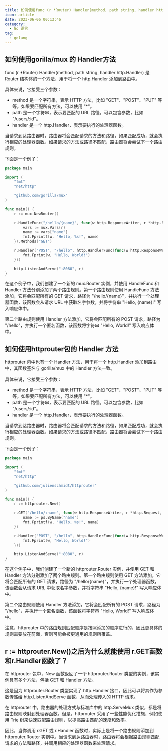 ```yaml
---
title: 如何使用func (r *Router) Handler(method, path string, handler http.Handler)
icon: article
date: 2023-06-06 00:13:46
category:
  - Go 语言
tag:
  - golang
---
```


## 如何使用gorilla/mux 的 Handler方法

func (r *Router) Handler(method, path string, handler http.Handler) 是 Router 结构体的一个方法，用于将一个 http.Handler 添加到路由中。

具体来说，它接受三个参数：

- method 是一个字符串，表示 HTTP 方法，比如 "GET"、"POST"、"PUT" 等等。如果要匹配所有方法，可以使用 "*"。
- path 是一个字符串，表示要匹配的 URL 路径。可以包含参数，比如 "/users/:id"。
- handler 是一个 http.Handler，表示要执行的处理器函数。

当请求到达路由器时，路由器将会匹配请求的方法和路径，如果匹配成功，就会执行相应的处理器函数。如果请求的方法或路径不匹配，路由器将会尝试下一个路由规则。

下面是一个例子：
```go
package main

import (
    "fmt"
    "net/http"

    "github.com/gorilla/mux"
)

func main() {
    r := mux.NewRouter()

    r.HandleFunc("/hello/{name}", func(w http.ResponseWriter, r *http.Request) {
        vars := mux.Vars(r)
        name := vars["name"]
        fmt.Fprintf(w, "Hello, %s!", name)
    }).Methods("GET")

    r.Handler("POST", "/hello", http.HandlerFunc(func(w http.ResponseWriter, r *http.Request) {
        fmt.Fprint(w, "Hello, World!")
    }))

    http.ListenAndServe(":8080", r)
}
```

在这个例子中，我们创建了一个新的 mux.Router 实例，并使用 HandleFunc 和 Handler 方法分别添加了两个路由规则。第一个路由规则使用 HandleFunc 方法添加，它将会匹配所有的 GET 请求，路径为 "/hello/{name}"，并执行一个处理器函数，该函数会从请求 URL 中获取名字参数，并将字符串 "Hello, {name}!" 写入响应体中。

第二个路由规则使用 Handler 方法添加，它将会匹配所有的 POST 请求，路径为 "/hello"，并执行一个匿名函数，该函数将字符串 "Hello, World!" 写入响应体中。

## 如何使用httprouter包的 Handler 方法

httprouter 包中也有一个 Handler 方法，用于将一个 http.Handler 添加到路由中，其函数签名与 gorilla/mux 中的 Handler 方法一致。

具体来说，它接受三个参数：

- method 是一个字符串，表示 HTTP 方法，比如 "GET"、"POST"、"PUT" 等等。如果要匹配所有方法，可以使用 "*"。
- path 是一个字符串，表示要匹配的 URL 路径。可以包含参数，比如 "/users/:id"。
- handler 是一个 http.Handler，表示要执行的处理器函数。

当请求到达路由器时，路由器将会匹配请求的方法和路径，如果匹配成功，就会执行相应的处理器函数。如果请求的方法或路径不匹配，路由器将会尝试下一个路由规则。

下面是一个例子：
```go
package main

import (
    "fmt"
    "net/http"

    "github.com/julienschmidt/httprouter"
)

func main() {
    r := httprouter.New()

    r.GET("/hello/:name", func(w http.ResponseWriter, r *http.Request, ps httprouter.Params) {
        name := ps.ByName("name")
        fmt.Fprintf(w, "Hello, %s!", name)
    })

    r.Handler("POST", "/hello", http.HandlerFunc(func(w http.ResponseWriter, r *http.Request) {
        fmt.Fprint(w, "Hello, World!")
    }))

    http.ListenAndServe(":8080", r)
}
```

在这个例子中，我们创建了一个新的 httprouter.Router 实例，并使用 GET 和 Handler 方法分别添加了两个路由规则。第一个路由规则使用 GET 方法添加，它将会匹配所有的 GET 请求，路径为 "/hello/{name}"，并执行一个处理器函数，该函数会从请求 URL 中获取名字参数，并将字符串 "Hello, {name}!" 写入响应体中。

第二个路由规则使用 Handler 方法添加，它将会匹配所有的 POST 请求，路径为 "/hello"，并执行一个匿名函数，该函数将字符串 "Hello, World!" 写入响应体中。

注意，httprouter 中的路由规则匹配顺序是按照添加的顺序进行的，因此更具体的规则需要放在前面，否则可能会被更通用的规则所覆盖。

## r := httprouter.New()之后为什么就能使用 r.GET函数和r.Handler函数了？

在 httprouter 包中，New 函数返回了一个 httprouter.Router 类型的实例，该实例具有多个方法，包括 GET 和 Handler 方法。

这是因为 httprouter.Router 类型实现了 http.Handler 接口，因此可以将其作为参数传递给 http.ListenAndServe 函数，从而处理传入的 HTTP 请求。

在 httprouter 中，路由器的处理方式与标准库中的 http.ServeMux 类似，都是将路由规则映射到处理器函数。但是，httprouter 采用了一些性能优化措施，例如使用 Trie 树来快速匹配路由规则，以提高路由匹配的速度和效率。

因此，当你调用 r.GET 或 r.Handler 函数时，实际上是将一个路由规则添加到 httprouter.Router 实例中。当请求到达路由器时，路由器将会根据路由规则匹配请求的方法和路径，并调用相应的处理器函数来处理请求。